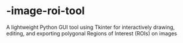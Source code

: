 # -image-roi-tool
A lightweight Python GUI tool using Tkinter for interactively drawing, editing, and exporting polygonal Regions of Interest (ROIs) on images
